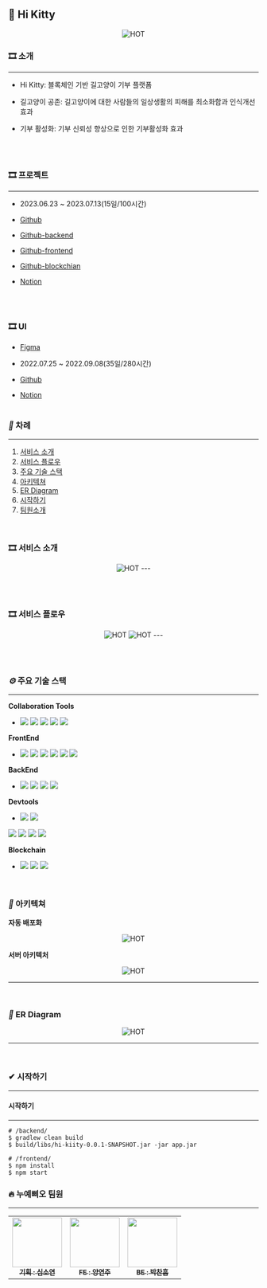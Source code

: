 ## 💛 Hi Kitty



<p align="center">
  <img src="https://file.notion.so/f/s/b3995677-262e-4d5d-bfbf-e9d3ced7031b/readme.png?id=b2cb7c52-7de4-4d57-9351-c9be58f7b0c0&table=block&spaceId=140f47f2-39e2-44b2-b982-84dd20a53ce3&expirationTimestamp=1689487200000&signature=2YpT2CU5VhDl0FJpFQIptfZ9ttSPIK_r817G6PiI03o&downloadName=readme.png" alt="HOT" width="number" />
</p>

### 🎞 소개
---

- Hi Kitty: 블록체인 기반 길고양이 기부 플랫폼
- 길고양이 공존: 길고양이에 대한 사람들의 일상생활의 피해를 최소화함과 인식개선 효과
- 기부 활성화: 기부 신뢰성 향상으로 인한 기부활성화 효과

  </br></br>
  
### 🎞 프로젝트
---

- 2023.06.23 ~ 2023.07.13(15일/100시간)
- [Github](https://github.com/Hi-Kitty)
- [Github-backend](https://github.com/Hi-Kitty/Hi-kitty-backend)
- [Github-frontend](https://github.com/Hi-Kitty/Hi-kitty-frontend)
- [Github-blockchian](https://github.com/Hi-Kitty/Hi-kitty-blockchian)
- [Notion](https://lunar-hole-440.notion.site/HI-KITTY-574be9a641454751ba51e0296ee2bee8?pvs=4)

  </br></br>
  
### 🎞  UI

- [Figma](https://www.figma.com/file/CReGcL1nYSuqeYVkw85PoY/UI%EB%94%94%EC%9E%90%EC%9D%B8?type=design&node-id=2-11&mode=design)


- 2022.07.25 ~ 2022.09.08(35일/280시간)
- [Github](https://github.com/spharosacademy-HOT)
- [Notion](https://www.notion.so/e366ed0214f745b29d128555d5592a42)
  </br></br>

### **_📌_** 차례

---

1. [서비스 소개](#🎞-서비스-소개)
2. [서비스 플로우](#🎞-서비스-플로우)
2. [주요 기술 스택](#***⚙***-주요-기술-스택)
3. [아키텍쳐](#***🔨***-아키텍쳐)
4. [ER Diagram](#***🔗***-ER-Diagram)
7. [시작하기](#✔-시작하기)
8. [팀원소개](#🔥-누예삐오-팀원)

<br/>

### 🎞 서비스 소개
<p align="center">
  <img src="https://file.notion.so/f/s/24f30194-7769-48b6-bea6-14a5bb5cbbf0/Untitled.png?id=4e19df03-d535-467b-8ede-22532a3902fe&table=block&spaceId=140f47f2-39e2-44b2-b982-84dd20a53ce3&expirationTimestamp=1689487200000&signature=7GdSXWgzgkzWNsV8DwZuplcDsjtdg9TXLqpD6qlgCGc&downloadName=Untitled.png" alt="HOT" width="number" />
---

</br></br>

### 🎞 서비스 플로우
<p align="center">
  <img src="https://file.notion.so/f/s/3c77fb8b-abb7-4db0-83b7-1d18bc834436/Untitled.png?id=efda4d1e-254f-4f1c-a44b-3effdf385637&table=block&spaceId=140f47f2-39e2-44b2-b982-84dd20a53ce3&expirationTimestamp=1689494400000&signature=DgnMgMAxBpo-UrbFPvNomwUu1_FzKmKgbyyrWYo4SpI&downloadName=Untitled.png" alt="HOT" width="number" />
    <img src="https://file.notion.so/f/s/d5d27567-3170-4f7c-8978-fe4013db9af8/Untitled.png?id=8ac1cf37-3d97-41a2-a4ae-ecb44a264698&table=block&spaceId=140f47f2-39e2-44b2-b982-84dd20a53ce3&expirationTimestamp=1689494400000&signature=meWTmwNEvNCiT7cqLak6VFFLDefEsryz1TulAqYfFCU&downloadName=Untitled.png" alt="HOT" width="number" />
---

</br></br>


### **_⚙_** 주요 기술 스택

---
 **Collaboration Tools**

 - <img src="https://img.shields.io/badge/GitHub-181717?style=flat-square&logo=GitHub" /> <img src="https://img.shields.io/badge/Jira-0052CC?style=flat-square&logo=Jira Software" /> <img src="https://img.shields.io/badge/Notion-000000?style=flat-square&logo=Notion" /> <img src="https://img.shields.io/badge/Miro-yellow?style=flat-square&logo=Miro&logoColor=000000" /> <img src="https://img.shields.io/badge/ Swagger-34A853?style=flat-square&logo=Swagger&logoColor=ffffff" /> 
 
**FrontEnd**

- <img src="https://img.shields.io/badge/ Figma-F24E1E?style=flat-square&logo=Figma&logoColor=ffffff" /> <img src="https://img.shields.io/badge/Next.js-000000?style=flat-square&logo=Next.js&logoColor=ffffff" /> <img src="https://img.shields.io/badge/React-61DAFB?style=flat-square&logo=React&logoColor=ffffff"/> <img src="https://img.shields.io/badge/recoil-764ABC?style=flat-square&logo=react&logoColor=ffffff"/>
<img src="https://img.shields.io/badge/Typescript-3178C6?style=flat-square&logo=Typescript&logoColor=white"/> <img src="https://img.shields.io/badge/React Query-61DAFB?style=flat-square&logo=reactquery&logoColor=ffffff"/> 

**BackEnd**

- <img src="https://img.shields.io/badge/Spring Boot-6DB33F?style=flat-square&logo=SpringBoot&logoColor=ffffff" /> <img src="https://img.shields.io/badge/Spring Cloud-6DB33F?style=flat-square&logo=Spring&logoColor=ffffff" /> <img src="https://img.shields.io/badge/Spring Security-6DB33F?style=flat-square&logo=SpringSecurity&logoColor=ffffff" /> <img src="https://img.shields.io/badge/MySQL-4479A1?style=flat-square&logo=MySQL&logoColor=ffffff" /> 

**Devtools**

- <img src="https://img.shields.io/badge/Amazon S3-569A31?style=flat-square&logo=Amazon S3&logoColor=ffffff" /> <img src="https://img.shields.io/badge/Amazon RDS-527FFF?style=flat-square&logo=Amazon RDS&logoColor=ffffff" /> 
<img src="https://img.shields.io/badge/AWS Lambda-FF9900?style=flat-square&logo=awslambda&logoColor=ffffff" />
<img src="https://img.shields.io/badge/AWS Elastic Beansltak-FF9900?style=flat-square&logo=amazonec2&logoColor=ffffff" /> 
<img src="https://img.shields.io/badge/Amazon API Gateway-FF4F8B?style=flat-square&logo=Amazon API Gateway&logoColor=ffffff" /> <img src="https://img.shields.io/badge/githubactions-2088FF?style=flat-square&logo=githubactions&logoColor=ffffff" /> 

**Blockchain**
- <img src="https://img.shields.io/badge/Node.js-339933?style=flat-square&logo=Node.js&logoColor=white"/> <img src="https://img.shields.io/badge/web3.js-F16822?style=flat-square&logo=web3dotjs&logoColor=white"/> <img src="https://img.shields.io/badge/solidity-363636?style=flat-square&logo=solidity&logoColor=white"/>


<br/>

### **_🔨_** 아키텍쳐

**자동 배포화**

<p align="center">
  <img src="https://file.notion.so/f/s/ca139367-f7e5-4f9a-baf7-c1a7a792cb95/Untitled.png?id=593709a4-fadf-44bb-ba38-308395eafa0c&table=block&spaceId=140f47f2-39e2-44b2-b982-84dd20a53ce3&expirationTimestamp=1689494400000&signature=T2d6swsKRzI0EbLfMqNMcqBtw0n0EtkkIQCd_q1T074&downloadName=Untitled.png" alt="HOT" width="number" />
 
 **서버 아키텍처**
 
<p align="center">
  <img src="https://file.notion.so/f/s/d82842cc-be88-48a3-8de6-db49da937d50/Untitled.png?id=12a7351a-6aff-49e0-b7fd-aed1624e3342&table=block&spaceId=140f47f2-39e2-44b2-b982-84dd20a53ce3&expirationTimestamp=1689494400000&signature=bSdxKskjbfM4diXkQ2UcB9242ezwOD8p6_HVeMdFeAI&downloadName=Untitled.png" alt="HOT" width="number" />
  
---

<br/>

### **_🔗_** ER Diagram

<p align="center">
  <img src="https://file.notion.so/f/s/384bcd19-9a30-41da-bc46-f14bf16e8223/Untitled.png?id=6d4f43c3-2718-4826-8e35-b7f13e7ade76&table=block&spaceId=140f47f2-39e2-44b2-b982-84dd20a53ce3&expirationTimestamp=1689494400000&signature=IbXqHO_7KMxz7sUPMHiwB2AtS5YvbCZwKMShUcr17Vg&downloadName=Untitled.png" alt="HOT" width="number" />

---

<br/>

### ✔ 시작하기

---

#### 시작하기

---

```shell
# /backend/
$ gradlew clean build
$ build/libs/hi-kiity-0.0.1-SNAPSHOT.jar -jar app.jar

# /frontend/
$ npm install
$ npm start
```

### 🔥 누예삐오 팀원

---

<table>
  <tbody>
    <tr>
      <td align="center"><a href="https://github.com/seori09"><img src="https://avatars.githubusercontent.com/u/124980829?width="2px;" style="width:100px; height:100px; alt=""/><br /><sub><b>기획 : 심소연</b></sub></a><br /></td>
      <td align="center"><a href="https://github.com/yeonkr"><img src="https://avatars.githubusercontent.com/u/104279155?v=4" width="100px;" alt=""/><br /><sub><b>FE : 양연주</b></sub></a><br /></td>
      <td align="center"><a href="https://github.com/fineman999"><img src="https://avatars.githubusercontent.com/u/46785614?v=4" width="100px;" alt=""/><br /><sub><b>BE : 박찬흠</b></sub></a><br /></td>
    </tr>
  </tbody>
</table>
 
